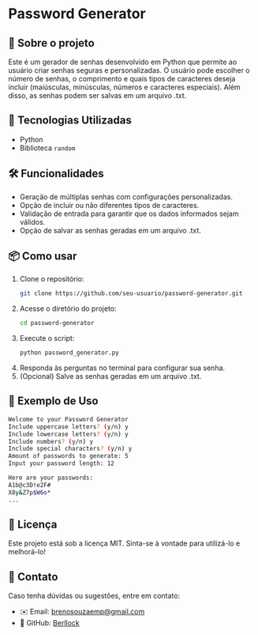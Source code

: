 # Password Generator

## 📌 Sobre o projeto
Este é um gerador de senhas desenvolvido em Python que permite ao usuário criar senhas seguras e personalizadas. O usuário pode escolher o número de senhas, o comprimento e quais tipos de caracteres deseja incluir (maiúsculas, minúsculas, números e caracteres especiais). Além disso, as senhas podem ser salvas em um arquivo .txt.

## 🚀 Tecnologias Utilizadas
- Python
- Biblioteca `random`

## 🛠️ Funcionalidades
- Geração de múltiplas senhas com configurações personalizadas.
- Opção de incluir ou não diferentes tipos de caracteres.
- Validação de entrada para garantir que os dados informados sejam válidos.
- Opção de salvar as senhas geradas em um arquivo .txt.

## 📦 Como usar
1. Clone o repositório:
   ```sh
   git clone https://github.com/seu-usuario/password-generator.git
   ```
2. Acesse o diretório do projeto:
   ```sh
   cd password-generator
   ```
3. Execute o script:
   ```sh
   python password_generator.py
   ```
4. Responda às perguntas no terminal para configurar sua senha.
5. (Opcional) Salve as senhas geradas em um arquivo .txt.

## 📝 Exemplo de Uso
```bash
Welcome to your Password Generator
Include uppercase letters? (y/n) y
Include lowercase letters? (y/n) y
Include numbers? (y/n) y
Include special characters? (y/n) y
Amount of passwords to generate: 5
Input your password length: 12

Here are your passwords:
A1b@c3D!e2F#
X8y&Z7p$W6o*
...
```

## 📄 Licença
Este projeto está sob a licença MIT. Sinta-se à vontade para utilizá-lo e melhorá-lo!

## 📩 Contato
Caso tenha dúvidas ou sugestões, entre em contato:
- ✉️ Email: brenosouzaemp@gmail.com
- 🔗 GitHub: [Berllock](https://github.com/Berllock)
